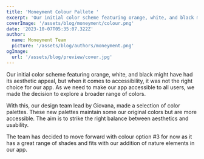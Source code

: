 ```yaml
---
title: 'Moneyment Colour Pallete '
excerpt: 'Our initial color scheme featuring orange, white, and black might have had its aesthetic appeal, but when it comes to accessibility, it was not the right choice for our app. As we need to make our app accessible to all users, we made the decision to explore a broader range of colors...'
coverImage: '/assets/blog/moneyment/colour.png'
date: '2023-10-07T05:35:07.322Z'
author:
  name: Moneyment Team
  picture: '/assets/blog/authors/moneyment.png'
ogImage:
  url: '/assets/blog/preview/cover.jpg'
---
```




Our initial color scheme featuring orange, white, and black might have had its aesthetic appeal, but when it comes to accessibility, it was not the right choice for our app. As we need to make our app accessible to all users, we made the decision to explore a broader range of colors.

With this, our design team lead by Giovana, made  a selection of color palettes. These new palettes maintain some our original colors but are more accessible. The aim is to strike the right balance between aesthetics and usability. 

The team has decided to move forward with colour option #3 for now as it has a great range of shades and fits with our addition of nature elements in our app. 

